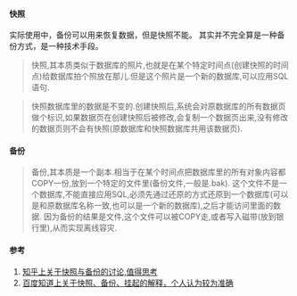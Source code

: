 #### 快照
实际使用中，备份可以用来恢复数据，但是快照不能。
其实并不完全算是一种备份方式，是一种技术手段。

> 快照,其本质类似于数据库的照片,也就是在某个特定时间点(创建快照的时间点)给数据库拍个照放在那儿.但是这个照片是一个新的数据库,可以应用SQL语句.

> 快照数据库里的数据是不变的.创建快照后,系统会对原数据库的所有数据页做个标识,如果数据页在创建快照后被修改,会复制一个数据页出来,没有修改的数据页则不会有快照(原数据库和快照数据库共用该数据页).


#### 备份
> 备份,其本质是一个副本.相当于在某个时间点把数据库里的所有对象内容都COPY一份,放到一个特定的文件里(备份文件,一般是.bak).
这个文件不是一个数据库,不能直接应用SQL,必须先通过还原的方式还原到一个数据库(可以是和原数据库名称一致,也可以是一个新的数据库),之后才能访问里面的数据.
因为备份的结果是文件,这个文件可以被COPY走,或者写入磁带(放到银行里),从而实现离线容灾.










#### 参考
1. [知乎上关于快照与备份的讨论,值得思考](http://www.zhihu.com/question/20374919)
2. [百度知道上关于快照、备份、挂起的解释，个人认为较为准确](http://zhidao.baidu.com/question/583584549824231605.html)